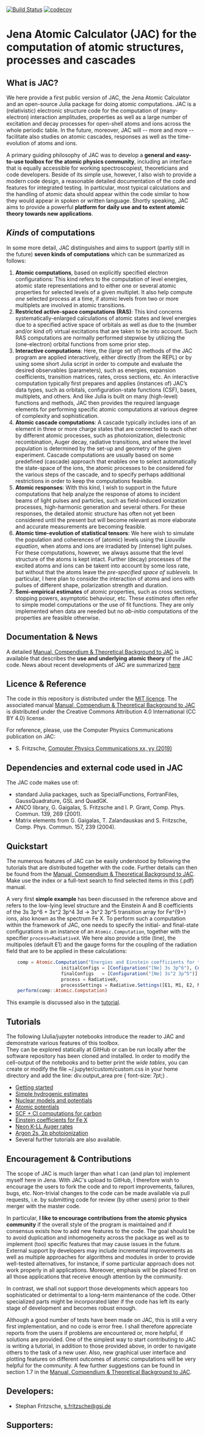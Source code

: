 

[![Build Status](https://travis-ci.com/OpenJAC/JAC.jl.svg?branch=master)](https://travis-ci.com/OpenJAC/JAC.jl)
[![codecov](https://codecov.io/gh/OpenJAC/JAC.jl/branch/master/graph/badge.svg)](https://codecov.io/gh/OpenJAC/JAC.jl)



# Jena Atomic Calculator (JAC) for the computation of atomic structures, processes and cascades



## What is JAC?

We here provide a first public version of JAC, the Jena Atomic Calculator and an open-source Julia package for 
doing atomic computations. JAC is a (relativistic) electronic structure code for the computation of (many-electron) 
interaction amplitudes, properties as well as a large number of excitation and decay processes for open-shell 
atoms and ions across the whole periodic table. In the future, moreover, JAC will -- more and more -- facilitate 
also studies on atomic cascades, responses as well as the time-evolution of atoms and ions. 

A primary guiding philosophy of JAC was to develop a **general and easy-to-use toolbox for the atomic physics 
community**, including an interface that is equally accessible for working spectroscopiest, theoreticians and 
code developers. Beside of its simple use, however, I also wish to provide a modern code design, a reasonable 
detailed documentation of the code and features for integrated testing. In particular, most typical calculations and 
the handling of atomic data should appear within the code similar to how they would appear in spoken or written 
language. Shortly speaking, JAC aims to provide a powerful **platform for daily use and to extent atomic theory 
towards new applications**.



## *Kinds* of computations

In some more detail, JAC distinguishes and aims to support (partly still in the future) **seven kinds of 
computations** which can be summarized as follows:

1. **Atomic computations**, based on explicitly specified electron configurations: This kind refers to the 
    computation of level energies, atomic state representations and to either one or several atomic properties 
    for selected levels of a given multiplet. It also help compute *one* selected process at a time, if atomic 
    levels from two or more multiplets are involved in atomic transitions.
2. **Restricted active-space computations (RAS)**: This kind concerns systematically-enlarged calculations
    of atomic states and level energies due to a specified active space of orbitals as well as due to the
    (number and/or kind of) virtual excitations that are taken to be into account. Such RAS computations are 
    normally performed stepwise by utilizing the (one-electron) orbital functions from some prior step.
3. **Interactive computations**: Here, the (large set of) methods of the JAC program are applied interactively,
    either directly (from the REPL) or by using some short Julia script in order to compute and evaluate
    the desired observables (parameters), such as energies, expansion coefficients, transition matrices, rates,
    cross sections, etc. An interactive computation typically first prepares and applies (instances of) JAC’s
    data types, such as orbitals, configuration-state functions (CSF), bases, multiplets, and others. And like 
    Julia is built on many (high-level) functions and methods, JAC then provides the required language elements 
    for performing specific atomic computations at various degree of complexity and sophistication.
4. **Atomic cascade computations**: A cascade typically includes ions of an element in three or more charge 
    states that are connected to each other by different atomic processes, such as photoionization, dielectronic 
    recombination, Auger decay, radiative transitions, and where the level population is determined by the 
    set-up and geometry of the given experiment. Cascade computations are usually based on some predefined 
    (cascade) approach that enables one to select automatically the state-space of the ions, the atomic 
    processes to be considered for the various steps of the cascade, and to specify perhaps additional 
    restrictions in order to keep the computations feasible.
5. **Atomic responses**: With this kind, I wish to support in the future computations that help analyze 
    the response of atoms to incident beams of light pulses and particles, such as field-induced ionization 
    processes, high-harmonic generation and several others. For these responses, the detailed atomic 
    structure has often not yet been considered until the present but will become relevant as more elaborate 
    and accurate measurements are becoming feasible.
6. **Atomic time-evolution of statistical tensors**: We here wish to simulate the population and coherences
    of (atomic) levels using the *Liouville equation*, when atoms and ions are irradiated by (intense) light
    pulses. For these computations, however, we always assume that the level structure of the atoms is kept 
    intact. Further (decay) processes of the excited atoms and ions can be takent into account by some loss 
    rate, but without that the atoms leave the *pre-specified space of sublevels*. In particular, I here plan 
    to consider the interaction of atoms and ions with pulses of different shape, polarization strength 
    and duration.
7. **Semi-empirical estimates** of atomic properties, such as cross sections, stopping powers, asymptotic
    behaviour, etc. These *estimates* often refer to simple model computations or the use of fit functions.
    They are only implemented when data are needed but no *ab-initio* computations of the properties are 
    feasible otherwise.

       

## Documentation & News

A detailed [Manual, Compendium & Theoretical Background to JAC](Manual-Jac-dist.pdf)  is available that
describes the **use and underlying atomic theory** of the JAC code. News about recent developments of JAC
are summarized [here](NEWS.rst)



## Licence & Reference

The code in this repository is distributed under the [MIT licence](LICENSE.md). The associated manual 
[Manual, Compendium & Theoretical Background to JAC](Manual-Jac-dist.pdf) is distributed under the Creative 
Commons Attribution 4.0 International (CC BY 4.0) license.

For reference, please, use the Computer Physics Communications publication on JAC:

* S. Fritzsche, [Computer Physics Communications xx, yy (2019)](https://doi.org/10.1016/j.cpc.2019.01.012)



## Dependencies and external code used in JAC

The JAC code makes use of:
* standard Julia packages, such as SpecialFunctions, FortranFiles, GaussQuadrature, GSL and QuadGK.
* ANCO library, G. Gaigalas, S. Fritzsche and I. P. Grant, Comp. Phys. Commun. 139, 269 (2001).
* Matrix elements from G. Gaigalas, T. Zalandauskas and S. Fritzsche, Comp. Phys. Commun. 157, 239 (2004).

    
    
## Quickstart

The numerous features of JAC can be easily understood by following the tutorials that are distributed together
with the code. Further details can then be found from the 
[Manual, Compendium & Theoretical Background to JAC](Manual-Jac-dist.pdf). Make use the index or a
full-text search to find selected items in this (.pdf) manual.

A very first **simple example** has been discussed in the reference above and refers to the low-lying level 
structure and the Einstein A and B coefficients of the 3s 3p^6 + 3s^2 3p^4 3d -> 3s^2 3p^5
transition array for Fe^{9+} ions, also known as the spectrum Fe X. To perform such a computation within 
the framework of JAC, one needs to specify the initial- and final-state configurations in an instance of an
`Atomic.Computation`, together with the specifier `process=RadiativeX`. We here also provide a title (line), 
the multipoles (default E1) and the gauge forms for the coupling of the radiation field that are to be
applied in these calculations:


```julia
    comp = Atomic.Computation("Energies and Einstein coefficients for the spectrum Fe X",  Nuclear.Model(26.);
                    initialConfigs = [Configuration("[Ne] 3s 3p^6"), Configuration("[Ne] 3s^2 3p^4 3d")],
                    finalConfigs   = [Configuration("[Ne] 3s^2 3p^5")], 
                    process = RadiativeX, 
                    processSettings = Radiative.Settings([E1, M1, E2, M2], [UseCoulomb, UseBabushkin] )
    perform(comp::Atomic.Computation)
```

This example is discussed also in the [tutorial](tutorials/06-compute-Fe-X-spectrum.ipynb).
    
    
## Tutorials

The following IJulia/jupyter notebooks introduce the reader to JAC and demonstrate various features of this toolbox.  
They can be explored statically at GitHub or can be run locally after the software repository has been cloned and installed.
In order to modify the cell-output of the notebooks and to better print the *wide tables*, you can create or modify the file
~/.jupyter/custom/custom.css in your home directory and add the line:  div.output_area pre { font-size: 7pt;} .

* [Getting started](tutorials/01-getting-started.ipynb)
* [Simple hydrogenic estimates](tutorials/02-hydrogenic-computations.ipynb)
* [Nuclear models and potentials](tutorials/03-setting-the-nucleus.ipynb)
* [Atomic potentials](tutorials/04-compare-radial-potentials.ipynb)
* [SCF + CI computations for carbon](tutorials/05-compute-SCF+CI-carbon-III.ipynb)
* [Einstein coefficients for Fe X](tutorials/06-compute-Fe-X-spectrum.ipynb)
* [Neon K-LL Auger rates](tutorials/07-compute-Ne-KLL-Auger-spectrum.ipynb)
* [Argon 2s, 2p photoionization](tutorials/09-compute-Ar-2s-2p-photoionization.ipynb)
* Several further tutorials are also available.



## Encouragement & Contributions

The scope of JAC is much larger than what I can (and plan to) implement myself here in Jena. 
With JAC's upload to GitHub, I therefore wish to encourage the users to fork the code and to report improvements,
failures, bugs, etc. Non-trivial changes to the code can be made available via pull requests, i.e. 
by submitting code for review (by other users) prior to their merger with the master code. 

In particular, **I like to encourage contributions from the atomic physics community** if the overall style of the 
program is maintained and if consensus exists how to add new features to the code. The goal should be to avoid 
duplication and inhomogeneity across the package as well as to implement (too) specific features that may cause 
issues in the future. External support by developers may include incremental improvements as well as multiple 
approaches for algorithms and modules in order to provide well-tested alternatives, for instance, if some particular 
approach does not work properly in all applications. Moreover, emphasis will be placed first on all those 
applications that receive enough attention by the community. 

In contrast, we shall not support those developments which appears too sophisticated or detrimental to a 
long-term maintenance of the code. Other specialized parts might be incorporated later if the code has left its 
early stage of development and becomes robust enough.

Although a good number of tests have been made on JAC, this is still a very first implementation, and no code is
error free. I shall therefore appreciate reports from the users if problems are encountered or, more helpful, 
if solutions are provided. One of the simplest way to start contributing to JAC is writing a tutorial, in addition 
to those provided above, in order to navigate others to the task of a new user. Also, new graphical user 
interface and plotting features on different outcomes of atomic computations will be very helpful for the community. 
A few further suggestions can be found in section 1.7 in the 
[Manual, Compendium & Theoretical Background to JAC](Manual-Jac-dist.pdf).



## Developers:

* Stephan Fritzsche,  s.fritzsche@gsi.de



## Supporters:

